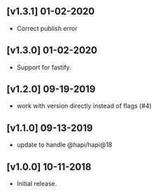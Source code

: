 ## [v1.3.1] 01-02-2020

- Correct publish error

## [v1.3.0] 01-02-2020

- Support for fastify.

## [v1.2.0] 09-19-2019

- work with version directly instead of flags (#4)

## [v1.1.0] 09-13-2019

- update to handle @hapi/hapi@18

## [v1.0.0] 10-11-2018

- Initial release.
